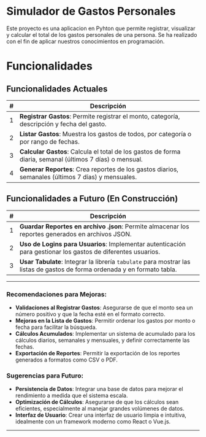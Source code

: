 # Simulador de Gastos Personales

Este proyecto es una aplicacion en Pyhton que permite registrar, visualizar y calcular el total de los gastos personales de una persona. Se ha realizado con el fin de aplicar nuestros conocimientos en programación.

# Funcionalidades

## Funcionalidades Actuales

| #  | Descripción                                                                 |
|----|-----------------------------------------------------------------------------|
| 1  | **Registrar Gastos**: Permite registrar el monto, categoría, descripción y fecha del gasto. |
| 2  | **Listar Gastos**: Muestra los gastos de todos, por categoría o por rango de fechas. |
| 3  | **Calcular Gastos**: Calcula el total de los gastos de forma diaria, semanal (últimos 7 días) o mensual. |
| 4  | **Generar Reportes**: Crea reportes de los gastos diarios, semanales (últimos 7 días) y mensuales. |

## Funcionalidades a Futuro (En Construcción)

| #  | Descripción                                                                 |
|----|-----------------------------------------------------------------------------|
| 1  | **Guardar Reportes en archivo .json**: Permite almacenar los reportes generados en archivos JSON. |
| 2  | **Uso de Logins para Usuarios**: Implementar autenticación para gestionar los gastos de diferentes usuarios. |
| 3  | **Usar Tabulate**: Integrar la librería `tabulate` para mostrar las listas de gastos de forma ordenada y en formato tabla. |

---

### Recomendaciones para Mejoras:

- **Validaciones al Registrar Gastos**: Asegurarse de que el monto sea un número positivo y que la fecha esté en el formato correcto.
- **Mejoras en la Lista de Gastos**: Permitir ordenar los gastos por monto o fecha para facilitar la búsqueda.
- **Cálculos Acumulados**: Implementar un sistema de acumulado para los cálculos diarios, semanales y mensuales, y definir correctamente las fechas.
- **Exportación de Reportes**: Permitir la exportación de los reportes generados a formatos como CSV o PDF.

### Sugerencias para Futuro:

- **Persistencia de Datos**: Integrar una base de datos para mejorar el rendimiento a medida que el sistema escala.
- **Optimización de Cálculos**: Asegurarse de que los cálculos sean eficientes, especialmente al manejar grandes volúmenes de datos.
- **Interfaz de Usuario**: Crear una interfaz de usuario limpia e intuitiva, idealmente con un framework moderno como React o Vue.js.

---

